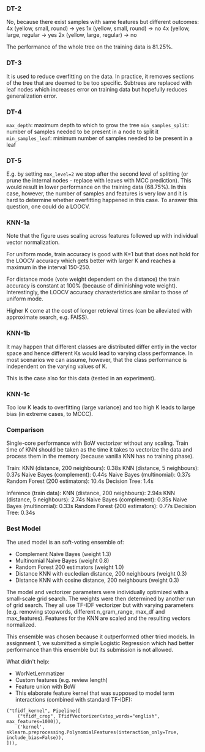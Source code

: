 ### DT-2
No, because there exist samples with same features but different outcomes:
4x (yellow, small, round) -> yes
1x (yellow, small, round) -> no
4x (yellow, large, regular -> yes
2x (yellow, large, regular) -> no

The performance of the whole tree on the training data is 81.25%.

### DT-3
It is used to reduce overfitting on the data. In practice, it removes sections of the tree that are deemed to be too specific. Subtrees are replaced with leaf nodes which increases error on training data but hopefully reduces generalization error.

### DT-4
`max_depth`: maximum depth to which to grow the tree
`min_samples_split`: number of samples needed to be present in a node to split it
`min_samples_leaf`: minimum number of samples needed to be present in a leaf
 
### DT-5
E.g. by setting `max_level=2` we stop after the second level of splitting (or prune the internal nodes - replace with leaves with MCC prediction). This would result in lower performance on the training data (68.75%).
In this case, however, the number of samples and features is very low and it is hard to determine whether overfitting happened in this case. To answer this question, one could do a LOOCV.


### KNN-1a
Note that the figure uses scaling across features followed up with individual vector normalization.

For uniform mode, train accuracy is good with K=1 but that does not hold for the LOOCV accuracy which gets better with larger K and reaches a maximum in the interval 150-250.

For distance mode (vote weight dependent on the distance) the train accuracy is constant at 100% (because of diminishing vote weight). Interestingly, the LOOCV accuracy charasteristics are similar to those of uniform mode.

Higher K come at the cost of longer retrieval times (can be alleviated with approximate search, e.g. FAISS).

### KNN-1b
It may happen that different classes are distributed differ ently in the vector space and hence different Ks would lead to varying class performance. In most scenarios we can assume, however, that the class performance is independent on the varying values of K.

This is the case also for this data (tested in an experiment).

### KNN-1c
Too low K leads to overfitting (large variance) and too high K leads to large bias (in extreme cases, to MCCC).

### Comparison
Single-core performance with BoW vectorizer without any scaling. Train time of KNN should be taken as the time it takes to vectorize the data and process them in the memory (because vanilla KNN has no training phase).

Train:
KNN (distance, 200 neighbours): 0.38s
KNN (distance, 5 neighbours): 0.37s
Naive Bayes (complement): 0.44s
Naive Bayes (multinomial): 0.37s
Random Forest (200 estimators): 10.4s
Decision Tree: 1.4s

Inference (train data):
KNN (distance, 200 neighbours): 2.94s
KNN (distance, 5 neighbours): 2.74s
Naive Bayes (complement): 0.35s
Naive Bayes (multinomial): 0.33s
Random Forest (200 estimators): 0.77s
Decision Tree: 0.34s


### Best Model
The used model is an soft-voting ensemble of:
- Complement Naive Bayes (weight 1.3)
- Multinomial Naive Bayes (weight 0.8)
- Random Forest 200 estimators (weight 1.0)
- Distance KNN with eucledian distance, 200 neighbours (weight 0.3)
- Distance KNN with cosine distance, 200 neighbours (weight 0.3)

The model and vectorizer parameters were individually optimized with a small-scale grid search. The weights were then determined by another run of grid search. They all use TF-IDF vectorizer but with varying parameters (e.g. removing stopwords, different n_gram_range, max_df and max_features). Features for the KNN are scaled and the resulting vectors normalized.

This ensemble was chosen because it outperformed other tried models. In assignment 1, we submitted a simple Logistic Regression which had better performance than this ensemble but its submission is not allowed.

What didn't help:
- WorNetLemmatizer
- Custom features (e.g. review length)
- Feature union with BoW
- This elaborate feature kernel that was supposed to model term interactions (combined with standard TF-IDF):
```
("tfidf_kernel", Pipeline([      
    ("tfidf_crop", TfidfVectorizer(stop_words="english", max_features=1000)),
    ('kernel', sklearn.preprocessing.PolynomialFeatures(interaction_only=True, include_bias=False)),
])),
```